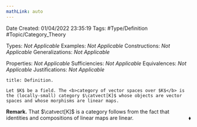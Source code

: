 ```yaml
---
mathLink: auto
---
```


<div class="topSpace"></div>

Date Created: 01/04/2022 23:35:19
Tags: #Type/Definition #Topic/Category_Theory

Types: <i>Not Applicable</i>
Examples: <i>Not Applicable</i>
Constructions: <i>Not Applicable</i>
Generalizations: <i>Not Applicable</i>

Properties: <i>Not Applicable</i>
Sufficiencies: <i>Not Applicable</i>
Equivalences: <i>Not Applicable</i>
Justifications: <i>Not Applicable</i>

``` ad-Definition
title: Definition.

Let $K$ be a field. The <b>category of vector spaces over $K$</b> is the (locally-small) category $\catvect[K]$ whose objects are vector spaces and whose morphisms are linear maps.

```

<b>Remark.</b> That $\catvect[K]$ is a category follows from the fact that identities and compositions of linear maps are linear.<span style="float:right;">$\blacklozenge$</span>
